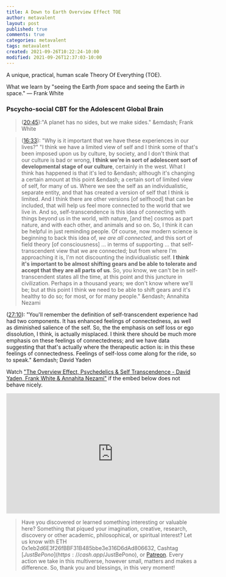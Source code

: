 ```yaml
---
title: A Down to Earth Overview Effect TOE
author: metavalent
layout: post
published: true
comments: true
categories: metavalent
tags: metavalent
created: 2021-09-26T10:22:24-10:00
modified: 2021-09-26T12:37:03-10:00
---
```


A unique, practical, human scale Theory Of Everything (TOE).

What we learn by "seeing the Earth *from* space and seeing the Earth *in* space." — Frank White

### Pscycho-social CBT for the Adolescent Global Brain

> ([20:45](https://youtu.be/v-ZhGOVTBwI?t=20m45s)):"A planet has no sides, but we make sides." &emdash; Frank White

> ([16:33](https://youtu.be/v-ZhGOVTBwI?t=16m33s)): "Why is it  important that we have these experiences in our lives?"
> "I think  we have a limited view of self and I think some of that's been  imposed upon us by culture, by society, and I don't think that our culture  is bad or wrong, **I think we're in sort of  adolescent sort of  developmental stage of our culture**, certainly in the west. What I think has happened is that  it's led to &endash; although it's changing a certain amount at this point &endash; a certain sort of limited view of self, for many of us. Where we see the self as an individualistic, separate entity, and that has created a version  of self that I think is  limited. And I think there are other versions [of selfhood] that can be included,  that will help us feel more connected to the world that we live in. And so, self-transcendence is this idea of connecting with things  beyond us in the world, with nature, [and the] cosmos as part nature, and with each other, and animals and so on. So, I think it can be helpful in just reminding people. Of course, now modern science is beginning to back this  idea of, *we are all connected*, and this sort of field theory [of consciousness] ... in terms of supporting ... that self-transcendent view that we are connected; but from where I'm approaching it is, I'm not  discounting the individualistic self. **I think it's important to be almost shifting gears and be able to  tolerate and accept that they are all  parts of us**. So, you know, we can't be in  self-transcendent states all the time, at this point and this juncture in civilization. Perhaps in a thousand years; we don't know where we'll be; but at this point I think we need to be able to shift gears and  it's healthy to do so; for most, or for many people." &endash; Annahita Nezami

 ([27:10](https://youtu.be/v-ZhGOVTBwI?t=27m10s)): "You'll remember the definition of self-transcendent experience had had two components. It has enhanced feelings of connectedness,
as well as diminished 
salience of the self. So, the 
the emphasis on self loss or ego 
dissolution, I think, is actually misplaced. I think there should be 
much more emphasis on these feelings of connectedness; and we have data suggesting that that's actually where the therapeutic action is: in this these feelings of connectedness. Feelings of self-loss come along for the ride, so to speak." &emdash; David Yaden

Watch ["The Overview Effect, Psychedelics & Self Transcendence - David Yaden, Frank White & Annahita Nezami"](https://youtu.be/v-ZhGOVTBwI) if the embed below does not behave nicely. 

<div class="embed-container"><iframe width="560" height="315" src="https://www.youtube.com/embed/v-ZhGOVTBwI" title="YouTube video player" frameborder="0" allow="accelerometer; autoplay; clipboard-write; encrypted-media; gyroscope; picture-in-picture" allowfullscreen></iframe></div>

> Have you discovered or learned something interesting or valuable here? Something that piqued your imagination, creative, research, discovery or other academic, philosophical, or spiritual interest? Let us know with ETH 0x1eb2d6E3f26fBBF31B485bbe3e316D6dAd806632, Cashtag [$JustBePono](https://cash.app/$JustBePono), or [Patreon](https://patreon.com/metavalent). Every action we take in this multiverse, however small, matters and makes a difference. So, thank you and blessings, in this very moment!
